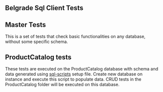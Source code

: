 ﻿## Belgrade Sql Client Tests

## Master Tests

This is a set of tests that check basic functionalities on any database, without some specific schema.

## ProductCatalog tests
These tests are executed on the ProductCatalog database with schema and data generated using [sql-scripts](sql-scripts/test-db-setup.sql) setup file.
Create new database on instance and execute this script to populate data. CRUD tests in the ProductCatalog folder will be executed on this database.